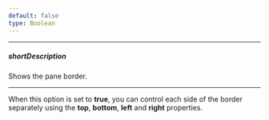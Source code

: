 ```yaml
---
default: false
type: Boolean
---
```

---
##### shortDescription
Shows the pane border.

---
When this option is set to **true**, you can control each side of the border separately using the **top**, **bottom**, **left** and **right** properties.